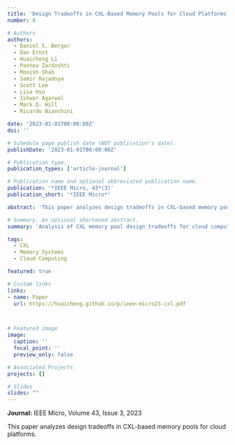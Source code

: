 ```yaml
---
title: 'Design Tradeoffs in CXL-Based Memory Pools for Cloud Platforms'
number: 8

# Authors
authors:
  - Daniel S. Berger
  - Dan Ernst
  - Huaicheng Li
  - Pantea Zardoshti
  - Monish Shah
  - Samir Rajadnya
  - Scott Lee
  - Lisa Hsu
  - Ishwar Agarwal
  - Mark D. Hill
  - Ricardo Bianchini

date: '2023-01-01T00:00:00Z'
doi: ''

# Schedule page publish date (NOT publication's date).
publishDate: '2023-01-01T00:00:00Z'

# Publication type.
publication_types: ['article-journal']

# Publication name and optional abbreviated publication name.
publication: '*IEEE Micro, 43*(3)'
publication_short: '*IEEE Micro*'

abstract: 'This paper analyzes design tradeoffs in CXL-based memory pools for cloud platforms.'

# Summary. An optional shortened abstract.
summary: 'Analysis of CXL memory pool design tradeoffs for cloud computing.'

tags:
  - CXL
  - Memory Systems
  - Cloud Computing

featured: true

# Custom links
links:
- name: Paper
  url: https://huaicheng.github.io/p/ieee-micro23-cxl.pdf



# Featured image
image:
  caption: ''
  focal_point: ''
  preview_only: false

# Associated Projects
projects: []

# Slides
slides: ""
---
```


**Journal:** IEEE Micro, Volume 43, Issue 3, 2023

This paper analyzes design tradeoffs in CXL-based memory pools for cloud platforms. 
